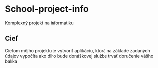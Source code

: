 # School-project-info

Komplexný projekt na informatiku

## Cieľ

Cieľom môjho projektu je vytvoriť aplikáciu, ktorá na základe zadaných údajov vypočíta ako dlho bude donáškovej službe trvať doručenie vášho balíka
